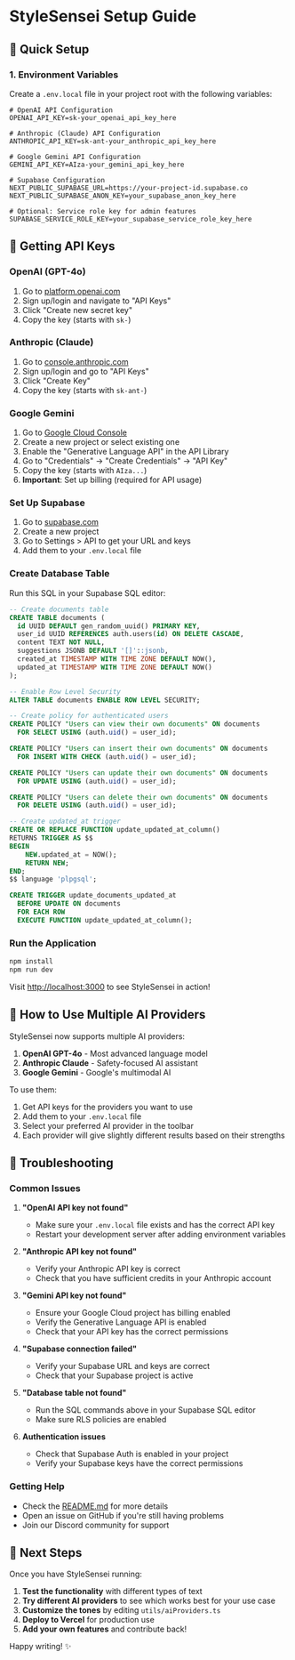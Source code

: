 # StyleSensei Setup Guide

## 🚀 Quick Setup

### 1. Environment Variables

Create a `.env.local` file in your project root with the following variables:

```env
# OpenAI API Configuration
OPENAI_API_KEY=sk-your_openai_api_key_here

# Anthropic (Claude) API Configuration
ANTHROPIC_API_KEY=sk-ant-your_anthropic_api_key_here

# Google Gemini API Configuration
GEMINI_API_KEY=AIza-your_gemini_api_key_here

# Supabase Configuration
NEXT_PUBLIC_SUPABASE_URL=https://your-project-id.supabase.co
NEXT_PUBLIC_SUPABASE_ANON_KEY=your_supabase_anon_key_here

# Optional: Service role key for admin features
SUPABASE_SERVICE_ROLE_KEY=your_supabase_service_role_key_here
```

## 🔑 Getting API Keys

### OpenAI (GPT-4o)
1. Go to [platform.openai.com](https://platform.openai.com/)
2. Sign up/login and navigate to "API Keys"
3. Click "Create new secret key"
4. Copy the key (starts with `sk-`)

### Anthropic (Claude)
1. Go to [console.anthropic.com](https://console.anthropic.com/)
2. Sign up/login and go to "API Keys"
3. Click "Create Key"
4. Copy the key (starts with `sk-ant-`)

### Google Gemini
1. Go to [Google Cloud Console](https://console.cloud.google.com/)
2. Create a new project or select existing one
3. Enable the "Generative Language API" in the API Library
4. Go to "Credentials" → "Create Credentials" → "API Key"
5. Copy the key (starts with `AIza...`)
6. **Important**: Set up billing (required for API usage)

### Set Up Supabase
1. Go to [supabase.com](https://supabase.com)
2. Create a new project
3. Go to Settings > API to get your URL and keys
4. Add them to your `.env.local` file

### Create Database Table

Run this SQL in your Supabase SQL editor:

```sql
-- Create documents table
CREATE TABLE documents (
  id UUID DEFAULT gen_random_uuid() PRIMARY KEY,
  user_id UUID REFERENCES auth.users(id) ON DELETE CASCADE,
  content TEXT NOT NULL,
  suggestions JSONB DEFAULT '[]'::jsonb,
  created_at TIMESTAMP WITH TIME ZONE DEFAULT NOW(),
  updated_at TIMESTAMP WITH TIME ZONE DEFAULT NOW()
);

-- Enable Row Level Security
ALTER TABLE documents ENABLE ROW LEVEL SECURITY;

-- Create policy for authenticated users
CREATE POLICY "Users can view their own documents" ON documents
  FOR SELECT USING (auth.uid() = user_id);

CREATE POLICY "Users can insert their own documents" ON documents
  FOR INSERT WITH CHECK (auth.uid() = user_id);

CREATE POLICY "Users can update their own documents" ON documents
  FOR UPDATE USING (auth.uid() = user_id);

CREATE POLICY "Users can delete their own documents" ON documents
  FOR DELETE USING (auth.uid() = user_id);

-- Create updated_at trigger
CREATE OR REPLACE FUNCTION update_updated_at_column()
RETURNS TRIGGER AS $$
BEGIN
    NEW.updated_at = NOW();
    RETURN NEW;
END;
$$ language 'plpgsql';

CREATE TRIGGER update_documents_updated_at 
  BEFORE UPDATE ON documents 
  FOR EACH ROW 
  EXECUTE FUNCTION update_updated_at_column();
```

### Run the Application

```bash
npm install
npm run dev
```

Visit [http://localhost:3000](http://localhost:3000) to see StyleSensei in action!

## 🎯 How to Use Multiple AI Providers

StyleSensei now supports multiple AI providers:

1. **OpenAI GPT-4o** - Most advanced language model
2. **Anthropic Claude** - Safety-focused AI assistant  
3. **Google Gemini** - Google's multimodal AI

To use them:
1. Get API keys for the providers you want to use
2. Add them to your `.env.local` file
3. Select your preferred AI provider in the toolbar
4. Each provider will give slightly different results based on their strengths

## 🔧 Troubleshooting

### Common Issues

1. **"OpenAI API key not found"**
   - Make sure your `.env.local` file exists and has the correct API key
   - Restart your development server after adding environment variables

2. **"Anthropic API key not found"**
   - Verify your Anthropic API key is correct
   - Check that you have sufficient credits in your Anthropic account

3. **"Gemini API key not found"**
   - Ensure your Google Cloud project has billing enabled
   - Verify the Generative Language API is enabled
   - Check that your API key has the correct permissions

4. **"Supabase connection failed"**
   - Verify your Supabase URL and keys are correct
   - Check that your Supabase project is active

5. **"Database table not found"**
   - Run the SQL commands above in your Supabase SQL editor
   - Make sure RLS policies are enabled

6. **Authentication issues**
   - Check that Supabase Auth is enabled in your project
   - Verify your Supabase keys have the correct permissions

### Getting Help

- Check the [README.md](README.md) for more details
- Open an issue on GitHub if you're still having problems
- Join our Discord community for support

## 🎯 Next Steps

Once you have StyleSensei running:

1. **Test the functionality** with different types of text
2. **Try different AI providers** to see which works best for your use case
3. **Customize the tones** by editing `utils/aiProviders.ts`
4. **Deploy to Vercel** for production use
5. **Add your own features** and contribute back!

Happy writing! ✨ 
